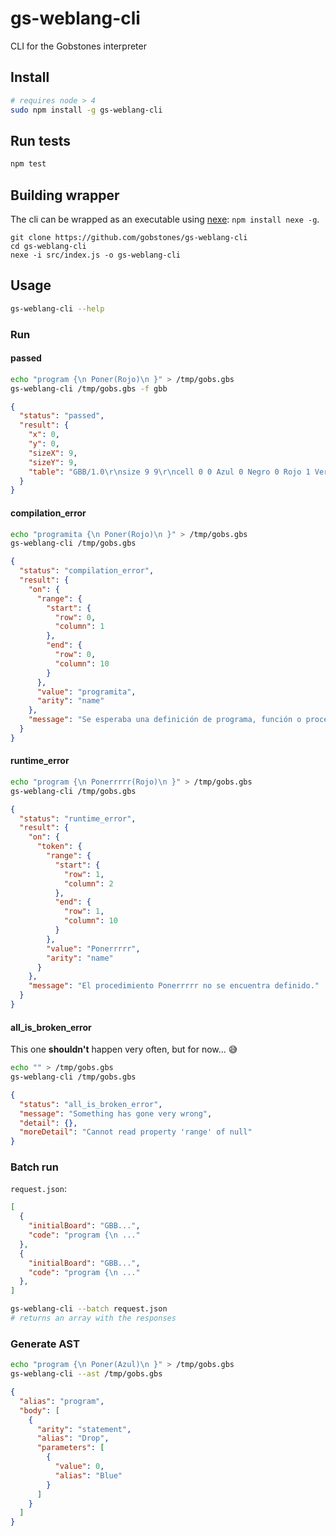 # gs-weblang-cli
CLI for the Gobstones interpreter

## Install

```bash
# requires node > 4
sudo npm install -g gs-weblang-cli
```

## Run tests

```bash
npm test
```

## Building wrapper

The cli can be wrapped as an executable using [nexe](https://github.com/jaredallard/nexe): `npm install nexe -g`.

```
git clone https://github.com/gobstones/gs-weblang-cli
cd gs-weblang-cli
nexe -i src/index.js -o gs-weblang-cli
```

## Usage

```bash
gs-weblang-cli --help
```

### Run

#### passed

```bash
echo "program {\n Poner(Rojo)\n }" > /tmp/gobs.gbs
gs-weblang-cli /tmp/gobs.gbs -f gbb
```

```json
{
  "status": "passed",
  "result": {
    "x": 0,
    "y": 0,
    "sizeX": 9,
    "sizeY": 9,
    "table": "GBB/1.0\r\nsize 9 9\r\ncell 0 0 Azul 0 Negro 0 Rojo 1 Verde 0\r\nhead 0 0\r\n"
  }
}
```

#### compilation_error

```bash
echo "programita {\n Poner(Rojo)\n }" > /tmp/gobs.gbs
gs-weblang-cli /tmp/gobs.gbs
```

```json
{
  "status": "compilation_error",
  "result": {
    "on": {
      "range": {
        "start": {
          "row": 0,
          "column": 1
        },
        "end": {
          "row": 0,
          "column": 10
        }
      },
      "value": "programita",
      "arity": "name"
    },
    "message": "Se esperaba una definición de programa, función o procedimiento."
  }
}
```

#### runtime_error

```bash
echo "program {\n Ponerrrrr(Rojo)\n }" > /tmp/gobs.gbs
gs-weblang-cli /tmp/gobs.gbs
```

```json
{
  "status": "runtime_error",
  "result": {
    "on": {
      "token": {
        "range": {
          "start": {
            "row": 1,
            "column": 2
          },
          "end": {
            "row": 1,
            "column": 10
          }
        },
        "value": "Ponerrrrr",
        "arity": "name"
      }
    },
    "message": "El procedimiento Ponerrrrr no se encuentra definido."
  }
}
```

#### all_is_broken_error

This one **shouldn't** happen very often, but for now... :sweat_smile:

```bash
echo "" > /tmp/gobs.gbs
gs-weblang-cli /tmp/gobs.gbs
```

```json
{
  "status": "all_is_broken_error",
  "message": "Something has gone very wrong",
  "detail": {},
  "moreDetail": "Cannot read property 'range' of null"
}
```

### Batch run

`request.json`:
```json
[
  {
    "initialBoard": "GBB...",
    "code": "program {\n ..."
  },
  {
    "initialBoard": "GBB...",
    "code": "program {\n ..."
  },
]
```

```bash
gs-weblang-cli --batch request.json
# returns an array with the responses
```

### Generate AST

```bash
echo "program {\n Poner(Azul)\n }" > /tmp/gobs.gbs
gs-weblang-cli --ast /tmp/gobs.gbs
```

```json
{
  "alias": "program",
  "body": [
    {
      "arity": "statement",
      "alias": "Drop",
      "parameters": [
        {
          "value": 0,
          "alias": "Blue"
        }
      ]
    }
  ]
}
```
